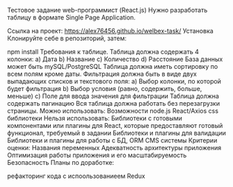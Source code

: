 Тестовое задание web-программист (React.js)
Нужно разработать таблицу в формате Single Page Application.

Ссылка на проект: https://alex76456.github.io/welbex-task/
Установка
Клонируйте себе в репозиторий, затем:

npm install
Требования к таблице.
Таблица должна содержать 4 колонки: a) Дата b) Название c) Количество d) Расстояние
База данных может быть mySQL/PostgreSQL
Таблица должна иметь сортировку по всем полям кроме даты. Фильтрация должна быть в виде двух выпадающих списков и текстового поля: a) Выбор колонки, по которой будет фильтрация b) Выбор условия (равно, содержить, больше, меньше) c) Поле для ввода значения для фильтрации
Таблица должна содержать пагинацию Вся таблица должна работать без перезагрузки страницы.
Можно использовать:
Возможности node.js
React/Axios
css библиотеки
Нельзя использовать:
Библиотеки с готовыми компонентами или плагины для React, которые предоставляют готовый функционал, требуемый в задании
Библиотеки и плагины для валидации
Библиотеки и плагины для работы с БД, ORM
CMS системы
Критерии оценки:
Названия переменных
Адекватность архитектуры приложения
Оптимизация работы приложения и его масштабируемость
Безопасность
Планы по доработке:

рефакторинг кода с испоользованиеем Redux
